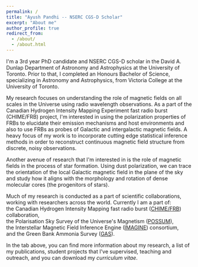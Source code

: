 ```yaml
---
permalink: /
title: "Ayush Pandhi -- NSERC CGS-D Scholar"
excerpt: "About me"
author_profile: true
redirect_from: 
  - /about/
  - /about.html
---
```

I'm a 3rd year PhD candidate and NSERC CGS-D scholar in the David A. Dunlap Department of Astronomy and Astrophysics at the University of Toronto. Prior to that, I completed an Honours Bachelor of Science, specializing in Astronomy and Astrophysics, from Victoria College at the University of Toronto.

My research focuses on understanding the role of magnetic fields on all scales in the Universe using radio wavelength observations. As a part of the Canadian Hydrogen Intensity Mapping Experiment fast radio burst (CHIME/FRB) project, I'm interested in using the polarization properties of FRBs to elucidate their emission mechanisms and host environments and also to use FRBs as probes of Galactic and intergalactic magnetic fields. A heavy focus of my work is to incorporate cutting edge statistical inference methods in order to reconstruct continuous magnetic field structure from discrete, noisy observations.

Another avenue of research that I'm interested in is the role of magnetic fields in the process of star formation. Using dust polarization, we can trace the orientation of the local Galactic magnetic field in the plane of the sky and study how it aligns with the morphology and rotation of dense molecular cores (the progenitors of stars).

Much of my research is conducted as a part of scientific collaborations, working with researchers across the world. Currently I am a part of:<br>the Canadian Hydrogen Intensity Mapping fast radio burst ([CHIME/FRB](https://chime-experiment.ca/en)) collaboration,<br>the Polarisation Sky Survey of the Universe's Magnetism ([POSSUM](https://askap.org/possum/)),<br>the Interstellar Magnetic Field Inference Engine ([IMAGINE](https://www.astro.ru.nl/imagine/)) consortium,<br>and the Green Bank Ammonia Survey ([GAS](https://greenbankobservatory.org/science/gbt-surveys/gas-survey-2/)).

In the tab above, you can find more information about my research, a list of my publications, student projects that I've supervised, teaching and outreach, and you can download my _curriculum vitae_.
